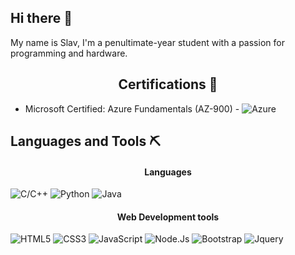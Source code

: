 ## Hi there 👋
My name is Slav, I'm a penultimate-year student with a passion for programming and hardware. 

<div align="center">

## Certifications 📜
  
</div>


- Microsoft Certified: Azure Fundamentals (AZ-900) - ![Azure](https://img.shields.io/badge/Microsoft_Azure-0078D4?style=flat&logo=microsoft-azure&logoColor=white)

## Languages and Tools ⛏️

<div align="center">
  
#### Languages 

</div>

![C/C++](https://img.shields.io/badge/C/C%2B%2B-00599C?style=flat&logo=c%2B%2B&logoColor=white) 
![Python](https://img.shields.io/badge/Python-14354C?style=flat&logo=python&logoColor=white) 
![Java](https://img.shields.io/badge/Java-ED8B00?style=flat&logo=openjdk&logoColor=white) 	

<div align="center">
  
#### Web Development tools

</div>
  
![HTML5](https://img.shields.io/badge/HTML5-E34F26?style=flat&logo=html5&logoColor=white) ![CSS3](https://img.shields.io/badge/CSS3-1572B6?style=flat&logo=css3&logoColor=white)
![JavaScript](https://img.shields.io/badge/JavaScript-F7DF1E?style=flat&logo=javascript&logoColor=black)  ![Node.Js](https://img.shields.io/badge/Node.js-339933?style=flat&logo=node.js&logoColor=white) ![Bootstrap](https://img.shields.io/badge/Bootstrap-7952B3?style=flat&logo=bootstrap&logoColor=white) ![Jquery](https://img.shields.io/badge/jQuery-0769AD?style=flat&logo=jquery&logoColor=white)



